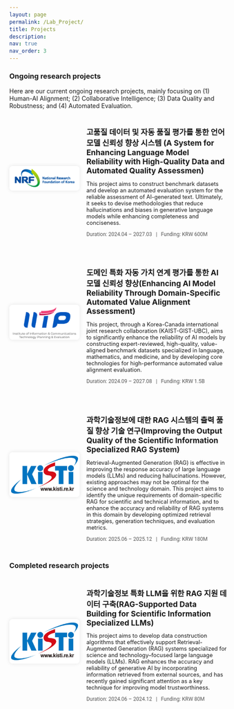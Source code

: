 ```yaml
---
layout: page
permalink: /Lab_Project/
title: Projects
description: 
nav: true
nav_order: 3
---
```


### Ongoing research projects 

Here are our current ongoing research projects, mainly focusing on (1) Human-AI Alignment; (2) Collaborative Intelligence; (3) Data Quality and Robustness; and (4) Automated Evaluation.

<div style="display: flex; align-items: center; margin-bottom: 2rem;">
  <div style="flex: 1; padding-right: 1rem;">
    <img src="/assets/img/nrf-logo.png" alt="Project 1" style="width: 100%; max-width: 300px; border-radius: 8px; box-shadow: 0 0 10px rgba(0,0,0,0.1);">
  </div>
  <div style="flex: 2;">
    <h3 style="font-size: 1.1rem; margin-bottom: 0.5rem;">고품질 데이터 및 자동 품질 평가를 통한 언어 모델 신뢰성 향상 시스템 
    (A System for Enhancing Language Model Reliability with High-Quality Data and Automated Quality Assessmen)</h3>
    <p style="font-size: 0.8rem; margin-bottom: 0.5rem;">
      This project aims to construct benchmark datasets and develop an automated evaluation system for the reliable assessment of AI-generated text. Ultimately, it seeks to devise methodologies that reduce hallucinations and biases in generative language models while enhancing completeness and conciseness.
    </p>
    <p style="font-size: 0.75rem; font-family: 'Roboto', monospace; color: #555;">
  Duration: 2024.04 – 2027.03 &nbsp;&nbsp;|&nbsp;&nbsp; Funding: KRW 600M
</p>
  </div>
</div>

<div style="display: flex; align-items: center; margin-bottom: 2rem;">
  <div style="flex: 1; padding-right: 1rem;">
    <img src="/assets/img/iitp-logo.png" alt="Project 1" style="width: 100%; max-width: 300px; border-radius: 8px; box-shadow: 0 0 10px rgba(0,0,0,0.1);">
  </div>
  <div style="flex: 2;">
    <h3 style="font-size: 1.1rem; margin-bottom: 0.5rem;">도메인 특화 자동 가치 연계 평가를 통한 AI 모델 신뢰성 향상(Enhancing AI Model Reliability Through Domain-Specific Automated Value Alignment Assessment)</h3>
    <p style="font-size: 0.8rem; margin-bottom: 0.5rem;">
      This project, through a Korea-Canada international joint research collaboration (KAIST-GIST-UBC), aims to significantly enhance the reliability of AI models by constructing expert-reviewed, high-quality, value-aligned benchmark datasets specialized in language, mathematics, and medicine, and by developing core technologies for high-performance automated value alignment evaluation.
    </p>
    <p style="font-size: 0.75rem; font-family: 'Roboto', monospace; color: #555;">
  Duration: 2024.09 – 2027.08 &nbsp;&nbsp;|&nbsp;&nbsp; Funding: KRW 1.5B
</p>
  </div>
</div>

<div style="display: flex; align-items: center; margin-bottom: 2rem;">
  <div style="flex: 1; padding-right: 1rem;">
    <img src="/assets/img/kisti-logo.png" alt="Project 1" style="width: 100%; max-width: 300px; border-radius: 8px; box-shadow: 0 0 10px rgba(0,0,0,0.1);">
  </div>
  <div style="flex: 2;">
    <h3 style="font-size: 1.1rem; margin-bottom: 0.5rem;">과학기술정보에 대한 RAG 시스템의 출력 품질 향상 기술 연구(Improving the Output Quality of the Scientific Information Specialized RAG System)</h3>
    <p style="font-size: 0.8rem; margin-bottom: 0.5rem;">
      Retrieval-Augmented Generation (RAG) is effective in improving the response accuracy of large language models (LLMs) and reducing hallucinations. However, existing approaches may not be optimal for the science and technology domain. This project aims to identify the unique requirements of domain-specific RAG for scientific and technical information, and to enhance the accuracy and reliability of RAG systems in this domain by developing optimized retrieval strategies, generation techniques, and evaluation metrics.
    </p>    
    <p style="font-size: 0.75rem; font-family: 'Roboto', monospace; color: #555;">
  Duration: 2025.06 – 2025.12 &nbsp;&nbsp;|&nbsp;&nbsp; Funding: KRW 180M
</p>
  </div>
</div>



### Completed research projects 

<div style="display: flex; align-items: center; margin-bottom: 2rem;">
  <div style="flex: 1; padding-right: 1rem;">
    <img src="/assets/img/kisti-logo.png" alt="Project 1" style="width: 100%; max-width: 300px; border-radius: 8px; box-shadow: 0 0 10px rgba(0,0,0,0.1);">
  </div>
  <div style="flex: 2;">
    <h3 style="font-size: 1.1rem; margin-bottom: 0.5rem;">과학기술정보 특화 LLM을 위한 RAG 지원 데이터 구축(RAG-Supported Data Building for Scientific Information Specialized LLMs)</h3>
    <p style="font-size: 0.8rem; margin-bottom: 0.5rem;">
      This project aims to develop data construction algorithms that effectively support Retrieval-Augmented Generation (RAG) systems specialized for science and technology–focused large language models (LLMs). RAG enhances the accuracy and reliability of generative AI by incorporating information retrieved from external sources, and has recently gained significant attention as a key technique for improving model trustworthiness.
    </p>
     <p style="font-size: 0.75rem; font-family: 'Roboto', monospace; color: #555;">
  Duration: 2024.06 – 2024.12 &nbsp;&nbsp;|&nbsp;&nbsp; Funding: KRW 80M
</p>
  </div>
</div>
